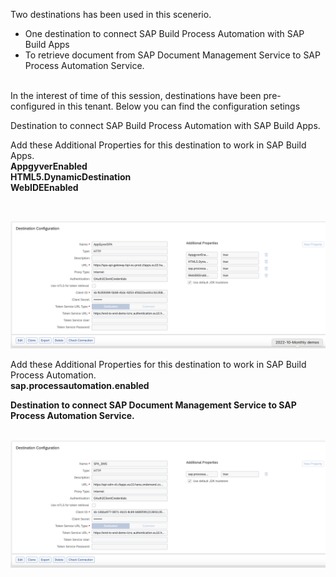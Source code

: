 Two destinations has been used in this scenerio.<br>
- One destination to connect SAP Build Process Automation with SAP Build Apps 
- To retrieve document from SAP Document Management Service to SAP Process Automation Service.
<BR><BR>

In the interest of time of this session, destinations have been pre-configured in this tenant. Below you can find the configuration setings <br>


Destination to connect SAP Build Process Automation with SAP Build Apps. <br>

Add these Additional Properties for this destination to work in SAP Build Apps.<br>
<b>AppgyverEnabled</b><br>
<b>HTML5.DynamicDestination</b><br>
<b>WebIDEEnabled</b>

<br>


![](images/Screenshot%202022-10-28%20at%2013.23.50.png)

Add these Additional Properties for this destination to work in SAP Build Process Automation.<br>
<b>sap.processautomation.enabled<b>

Destination to connect SAP Document Management Service to SAP Process Automation Service.<br><br>

![](images/Screenshot%202022-10-28%20at%2013.24.47.png)

